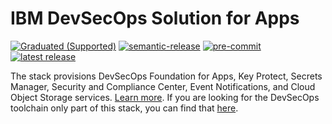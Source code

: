 # IBM DevSecOps Solution for Apps

[![Graduated (Supported)](https://img.shields.io/badge/status-Graduated%20(Supported)-brightgreen?style=plastic)](https://terraform-ibm-modules.github.io/documentation/#/badge-status)
[![semantic-release](https://img.shields.io/badge/%20%20%F0%9F%93%A6%F0%9F%9A%80-semantic--release-e10079.svg)](https://github.com/semantic-release/semantic-release)
[![pre-commit](https://img.shields.io/badge/pre--commit-enabled-brightgreen?logo=pre-commit&logoColor=white)](https://github.com/pre-commit/pre-commit)
[![latest release](https://img.shields.io/github/v/release/terraform-ibm-modules/stack-ibm-devsecops-alm?logo=GitHub&sort=semver)](https://github.com/terraform-ibm-modules/stack-ibm-devsecops-alm/releases/latest)

The stack provisions DevSecOps Foundation for Apps, Key Protect, Secrets Manager, Security and Compliance Center, Event Notifications, and Cloud Object Storage services. [Learn more](https://cloud.ibm.com/docs/devsecops-alm?topic=devsecops-alm-devsecops-alm-overview). If you are looking for the DevSecOps toolchain only part of this stack, you can find that [here](https://github.com/terraform-ibm-modules/terraform-ibm-devsecops-alm/blob/main/README.md).

